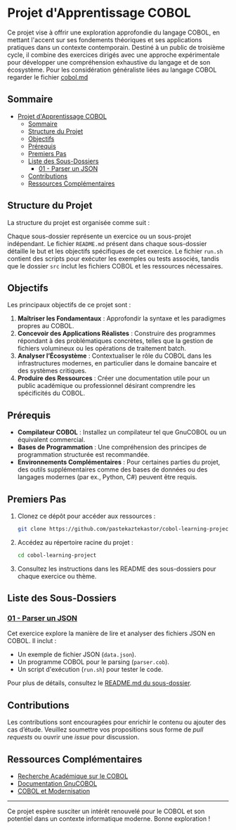 # Projet d'Apprentissage COBOL

Ce projet vise à offrir une exploration approfondie du langage COBOL, en mettant l'accent sur ses fondements théoriques et ses applications pratiques dans un contexte contemporain. Destiné à un public de troisième cycle, il combine des exercices dirigés avec une approche expérimentale pour développer une compréhension exhaustive du langage et de son écosystème. Pour les considération généraliste liées au langage COBOL regarder le fichier [cobol.md](cobol.md)

## Sommaire

- [Projet d'Apprentissage COBOL](#projet-dapprentissage-cobol)
  - [Sommaire](#sommaire)
  - [Structure du Projet](#structure-du-projet)
  - [Objectifs](#objectifs)
  - [Prérequis](#prérequis)
  - [Premiers Pas](#premiers-pas)
  - [Liste des Sous-Dossiers](#liste-des-sous-dossiers)
    - [01 - Parser un JSON](#01---parser-un-json)
  - [Contributions](#contributions)
  - [Ressources Complémentaires](#ressources-complémentaires)

## Structure du Projet

La structure du projet est organisée comme suit :

Chaque sous-dossier représente un exercice ou un sous-projet indépendant. Le fichier `README.md` présent dans chaque sous-dossier détaille le but et les objectifs spécifiques de cet exercice. Le fichier `run.sh` contient des scripts pour exécuter les exemples ou tests associés, tandis que le dossier `src` inclut les fichiers COBOL et les ressources nécessaires.

## Objectifs

Les principaux objectifs de ce projet sont :

1. **Maîtriser les Fondamentaux** : Approfondir la syntaxe et les paradigmes propres au COBOL.
2. **Concevoir des Applications Réalistes** : Construire des programmes répondant à des problématiques concrètes, telles que la gestion de fichiers volumineux ou les opérations de traitement batch.
3. **Analyser l’Écosystème** : Contextualiser le rôle du COBOL dans les infrastructures modernes, en particulier dans le domaine bancaire et des systèmes critiques.
4. **Produire des Ressources** : Créer une documentation utile pour un public académique ou professionnel désirant comprendre les spécificités du COBOL.

## Prérequis

- **Compilateur COBOL** : Installez un compilateur tel que GnuCOBOL ou un équivalent commercial.
- **Bases de Programmation** : Une compréhension des principes de programmation structurée est recommandée.
- **Environnements Complémentaires** : Pour certaines parties du projet, des outils supplémentaires comme des bases de données ou des langages modernes (par ex., Python, C#) peuvent être requis.

## Premiers Pas

1. Clonez ce dépôt pour accéder aux ressources :

   ```bash
   git clone https://github.com/pastekaztekastor/cobol-learning-project.git
   ```

2. Accédez au répertoire racine du projet :

   ```bash
   cd cobol-learning-project
   ```

3. Consultez les instructions dans les README des sous-dossiers pour chaque exercice ou thème.

## Liste des Sous-Dossiers

### [01 - Parser un JSON](01%20-%20Parser%20un%20JSON/README.md)

Cet exercice explore la manière de lire et analyser des fichiers JSON en COBOL. Il inclut :

- Un exemple de fichier JSON (`data.json`).
- Un programme COBOL pour le parsing (`parser.cob`).
- Un script d'exécution (`run.sh`) pour tester le code.

Pour plus de détails, consultez le [README.md du sous-dossier](01%20-%20Parser%20un%20JSON/README.md).

## Contributions

Les contributions sont encouragées pour enrichir le contenu ou ajouter des cas d’étude. Veuillez soumettre vos propositions sous forme de *pull requests* ou ouvrir une *issue* pour discussion.

## Ressources Complémentaires

- [Recherche Académique sur le COBOL](https://scholar.google.com/scholar?q=cobol)
- [Documentation GnuCOBOL](https://gnucobol.sourceforge.io/)
- [COBOL et Modernisation](https://www.microfocus.com/en-us/cobol)

---

Ce projet espère susciter un intérêt renouvelé pour le COBOL et son potentiel dans un contexte informatique moderne. Bonne exploration !

